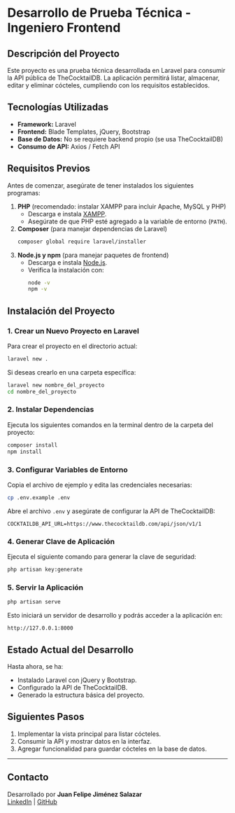 # Desarrollo de Prueba Técnica - Ingeniero Frontend

## Descripción del Proyecto
Este proyecto es una prueba técnica desarrollada en Laravel para consumir la API pública de TheCocktailDB. La aplicación permitirá listar, almacenar, editar y eliminar cócteles, cumpliendo con los requisitos establecidos.

## Tecnologías Utilizadas
- **Framework:** Laravel
- **Frontend:** Blade Templates, jQuery, Bootstrap
- **Base de Datos:** No se requiere backend propio (se usa TheCocktailDB)
- **Consumo de API:** Axios / Fetch API

## Requisitos Previos
Antes de comenzar, asegúrate de tener instalados los siguientes programas:

1. **PHP** (recomendado: instalar XAMPP para incluir Apache, MySQL y PHP)
   - Descarga e instala [XAMPP](https://www.apachefriends.org/es/index.html).
   - Asegúrate de que PHP esté agregado a la variable de entorno (`PATH`).
2. **Composer** (para manejar dependencias de Laravel)
   ```bash
   composer global require laravel/installer
   ```
3. **Node.js y npm** (para manejar paquetes de frontend)
   - Descarga e instala [Node.js](https://nodejs.org/).
   - Verifica la instalación con:
     ```bash
     node -v
     npm -v
     ```

## Instalación del Proyecto
### 1. Crear un Nuevo Proyecto en Laravel
Para crear el proyecto en el directorio actual:
```bash
laravel new .
```
Si deseas crearlo en una carpeta específica:
```bash
laravel new nombre_del_proyecto
cd nombre_del_proyecto
```

### 2. Instalar Dependencias
Ejecuta los siguientes comandos en la terminal dentro de la carpeta del proyecto:
```bash
composer install
npm install
```

### 3. Configurar Variables de Entorno
Copia el archivo de ejemplo y edita las credenciales necesarias:
```bash
cp .env.example .env
```
Abre el archivo `.env` y asegúrate de configurar la API de TheCocktailDB:
```env
COCKTAILDB_API_URL=https://www.thecocktaildb.com/api/json/v1/1
```

### 4. Generar Clave de Aplicación
Ejecuta el siguiente comando para generar la clave de seguridad:
```bash
php artisan key:generate
```

### 5. Servir la Aplicación
```bash
php artisan serve
```
Esto iniciará un servidor de desarrollo y podrás acceder a la aplicación en:
```
http://127.0.0.1:8000
```

## Estado Actual del Desarrollo
Hasta ahora, se ha:
- Instalado Laravel con jQuery y Bootstrap.
- Configurado la API de TheCocktailDB.
- Generado la estructura básica del proyecto.

## Siguientes Pasos
1. Implementar la vista principal para listar cócteles.
2. Consumir la API y mostrar datos en la interfaz.
3. Agregar funcionalidad para guardar cócteles en la base de datos.

---

## Contacto
Desarrollado por **Juan Felipe Jiménez Salazar**  
[LinkedIn](https://www.linkedin.com/in/juan-felipe-jimenez-salazar-433638277/) | [GitHub](https://github.com/pipefake)

